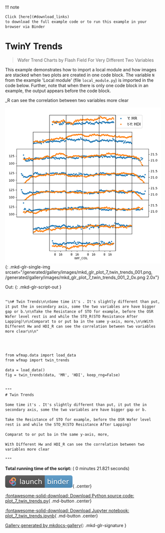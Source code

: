 
<!--
 DO NOT EDIT.
 THIS FILE WAS AUTOMATICALLY GENERATED BY mkdocs-gallery.
 TO MAKE CHANGES, EDIT THE SOURCE PYTHON FILE:
 "docs/examples/plot_7_twin_trends.py"
 LINE NUMBERS ARE GIVEN BELOW.
-->

!!! note

    Click [here](#download_links)
    to download the full example code or to run this example in your browser via Binder


TwinY Trends
=================================
> Wafer Trend Charts by Flash Field For Very Different Two Variables

This example demonstrates how to import a local module and how images are
stacked when two plots are created in one code block. The variable ``N`` from
the example 'Local module' (file ``local_module.py``) is imported in the code
below. Further, note that when there is only one code block in an example, the
output appears before the code block.

_R can see the correlation between two variables more clear

<!-- GENERATED FROM PYTHON SOURCE LINES 15-35 -->


![lot 7 twin trends](./images/mkd_glr_plot_7_twin_trends_001.png){: .mkd-glr-single-img srcset="/generated/gallery/images/mkd_glr_plot_7_twin_trends_001.png, /generated/gallery/images/mkd_glr_plot_7_twin_trends_001_2_0x.png 2.0x"}

Out:
{: .mkd-glr-script-out }

```{.shell .mkd-glr-script-out-disp }

"\n# Twin Trends\n\nSome time it's . It's slightly different than put, it put the in secondary axis, some the two variables are have bigger gap or b.\n\nTake the Resistance of STO for example, before the OSR Wafer level rest is and while the STO_R(STO Resistance After Lapping)\n\nComparat to or put ba in the same y-axis, more,\n\nWith Different Hw and HDI_R can see the correlation between two variables more clear\n\n"
```







<br />

```{.python }

from wfmap.data import load_data
from wfmap import twin_trends

data = load_data()
fig = twin_trends(data, 'MR', 'HDI', keep_rng=False)


"""
# Twin Trends

Some time it's . It's slightly different than put, it put the in secondary axis, some the two variables are have bigger gap or b.

Take the Resistance of STO for example, before the OSR Wafer level rest is and while the STO_R(STO Resistance After Lapping)

Comparat to or put ba in the same y-axis, more,

With Different Hw and HDI_R can see the correlation between two variables more clear

"""
```


**Total running time of the script:** ( 0 minutes  21.821 seconds)

<div id="download_links"></div>

[![Launch binder](./images/binder_badge_logo.svg)](https://mybinder.org/v2/gh/smarie/mkdocs-gallery/gh-pages?urlpath=lab/tree/notebooks/generated/gallery/plot_7_twin_trends.ipynb){ .center}

[:fontawesome-solid-download: Download Python source code: plot_7_twin_trends.py](./plot_7_twin_trends.py){ .md-button .center}

[:fontawesome-solid-download: Download Jupyter notebook: plot_7_twin_trends.ipynb](./plot_7_twin_trends.ipynb){ .md-button .center}


[Gallery generated by mkdocs-gallery](https://mkdocs-gallery.github.io){: .mkd-glr-signature }
